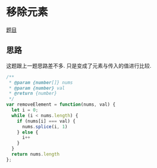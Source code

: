 # 移除元素

[题目](https://leetcode-cn.com/problems/remove-element/)

## 思路

这题跟上一题思路差不多. 只是变成了元素与传入的值进行比较.

```js
/**
 * @param {number[]} nums
 * @param {number} val
 * @return {number}
 */
var removeElement = function(nums, val) {
  let i = 0;
  while (i < nums.length) {
    if (nums[i] === val) {
      nums.splice(i, 1)
    } else {
      i++
    }
  }
  return nums.length
};
```